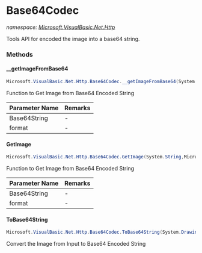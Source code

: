 ﻿# Base64Codec
_namespace: [Microsoft.VisualBasic.Net.Http](./index.md)_

Tools API for encoded the image into a base64 string.



### Methods

#### __getImageFromBase64
```csharp
Microsoft.VisualBasic.Net.Http.Base64Codec.__getImageFromBase64(System.String,System.Drawing.Imaging.ImageFormat)
```
Function to Get Image from Base64 Encoded String

|Parameter Name|Remarks|
|--------------|-------|
|Base64String|-|
|format|-|


#### GetImage
```csharp
Microsoft.VisualBasic.Net.Http.Base64Codec.GetImage(System.String,Microsoft.VisualBasic.Imaging.ImageFormats)
```
Function to Get Image from Base64 Encoded String

|Parameter Name|Remarks|
|--------------|-------|
|Base64String|-|
|format|-|


#### ToBase64String
```csharp
Microsoft.VisualBasic.Net.Http.Base64Codec.ToBase64String(System.Drawing.Bitmap,Microsoft.VisualBasic.Imaging.ImageFormats)
```
Convert the Image from Input to Base64 Encoded String



